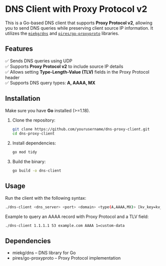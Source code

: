 # DNS Client with Proxy Protocol v2  

This is a Go-based DNS client that supports **Proxy Protocol v2**, allowing you to send DNS queries while preserving client source IP information. It utilizes the [`miekg/dns`](https://github.com/miekg/dns) and [`pires/go-proxyproto`](https://github.com/pires/go-proxyproto) libraries.  

## Features  
✅ Sends DNS queries using UDP  
✅ Supports **Proxy Protocol v2** to include source IP details  
✅ Allows setting **Type-Length-Value (TLV)** fields in the Proxy Protocol header  
✅ Supports DNS query types: **A, AAAA, MX**  

## Installation  

Make sure you have **Go** installed (>=1.18).  

1. Clone the repository:  
    ```sh
    git clone https://github.com/yourusername/dns-proxy-client.git
    cd dns-proxy-client
    ```

2. Install dependencies:

    ```sh
    go mod tidy
    ```

3. Build the binary:

    ```sh
    go build -o dns-client
    ```

## Usage

Run the client with the following syntax:

```sh
./dns-client <dns_server> <port> <domain> <type(A,AAAA,MX)> [kv_key=kv_value]
```

Example to query an AAAA record with Proxy Protocol and a TLV field:

```sh
./dns-client 1.1.1.1 53 example.com AAAA 1=custom-data
```

## Dependencies
- miekg/dns – DNS library for Go
- pires/go-proxyproto – Proxy Protocol implementation